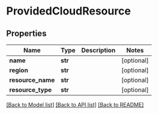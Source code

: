 # ProvidedCloudResource

## Properties
Name | Type | Description | Notes
------------ | ------------- | ------------- | -------------
**name** | **str** |  | [optional] 
**region** | **str** |  | [optional] 
**resource_name** | **str** |  | [optional] 
**resource_type** | **str** |  | [optional] 

[[Back to Model list]](../README.md#documentation-for-models) [[Back to API list]](../README.md#documentation-for-api-endpoints) [[Back to README]](../README.md)

